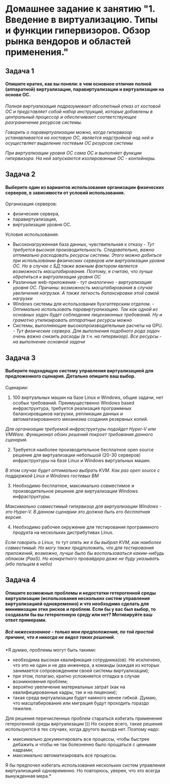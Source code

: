 # Домашнее задание к занятию "1. Введение в виртуализацию. Типы и функции гипервизоров. Обзор рынка вендоров и областей применения."

## Задача 1

#### Опишите кратко, как вы поняли: в чем основное отличие полной (аппаратной) виртуализации, паравиртуализации и виртуализации на основе ОС.

*Полная виртуализация подразумевает абсолютный отказ от хостовой ОС и представляет собой набор инструкций, которые добавлены в центральный процессор и обеспечивают соответствующее разграничение ресурсов системы.*

*Говорить о паравиртуализации можно, когда гипервизор устанавливается на хостовую ОС, является надстройкой над ней и осуществляет выделение гостевым ОС резурсов системы*

*При виртуализации уровня ОС сама ОС и выполняет функции гипервизора. На ней запускаются изолированные ОС - контейнеры.*

## Задача 2

#### Выберите один из вариантов использования организации физических серверов, в зависимости от условий использования.

Организация серверов:
- физические сервера, 
- паравиртуализация,
- виртуализация уровня ОС.

Условия использования:
- Высоконагруженная база данных, чувствительная к отказу - *Тут требуется высокая производительность. Следовательно, важно оптимально расходовать ресурсы системы. Этого можно добиться при использовании физических серверов или виртуализации уровня ОС. Но в случае с БД также важным фактором является возможность масштабирования. Поэтому, я считаю, что лучше обратиться к виртуализации уровня ОС*
- Различные web-приложения - *тут аналогично - виртуализация уровня ОС. Причины: возможность масштабирования в случае увеличения нагрузки. А также легкость балансировки этой самой нагрузки*
- Windows системы для использования бухгалтерским отделом. - *Оптимально использовать паравиртуализацию. Так как одной из основных задач будет соблюдение лицензионных требований. Ну и грамотно утилизировать аппаратные ресурсы можно*
- Системы, выполняющие высокопроизводительные расчеты на GPU. - *Тут физические сервера. Для выполнения подобного рода задач очень важно снизить расходы (в т.ч. на гипервизор). Все ресурсы - на выполнение основной задачи*

## Задача 3

#### Выберите подходящую систему управления виртуализацией для предложенного сценария. Детально опишите ваш выбор.

Сценарии:

1. 100 виртуальных машин на базе Linux и Windows, общие задачи, нет особых требований. Преимущественно Windows based инфраструктура, требуется реализация программных балансировщиков нагрузки, репликации данных и автоматизированного механизма создания резервных копий.

*Для организации требуемой инфраструктуры подойдет Hyper-V или VMWare. Функционал обоих решений покроет требования данного сценария.*

2. Требуется наиболее производительное бесплатное open source решение для виртуализации небольшой (20-30 серверов) инфраструктуры на базе Linux и Windows виртуальных машин.

*В этом случае будет оптимально выбрать KVM. Как раз open source с поддержкой Linux и Windows гостевых ВМ*

3. Необходимо бесплатное, максимально совместимое и производительное решение для виртуализации Windows инфраструктуры.

*Максимально совместимый гипервизор для виртуализации Windows - это Hyper-V. В данном сценарии это должна быть его бесплатная версия.*

4. Необходимо рабочее окружение для тестирования программного продукта на нескольких дистрибутивах Linux.

*Если говорить о Linux, то тут опять же я бы выбрал KVM, как наиболее совместимый. 
Но могу также предположить, что для тестирования приложений, возможно, лучше было бы воспользоваться каким-нибудь облаком (PaaS). Но конкретного провайдера даже не буду указывать (ибо пальцем в небо)*

## Задача 4

#### Опишите возможные проблемы и недостатки гетерогенной среды виртуализации (использования нескольких систем управления виртуализацией одновременно) и что необходимо сделать для минимизации этих рисков и проблем. Если бы у вас был выбор, то создавали бы вы гетерогенную среду или нет? Мотивируйте ваш ответ примерами.

##### Всё нижесказанное - только мои предположения, по той простой причине, что я никогда не видел таких решений. #####
*Я думаю, проблемы могут быть такими:
- необходима высокая квалификация сотрудника(ов). Не исключено, что это не один и не два инженера, а команды (каждая из которых занимается сопровождением своей системы виртуализации);
- при этом, полагаю, кратно усложняется отладка в случае возникновения проблем;
- вероятно увеличение материальных затрат (как на квалифицированные кадры, так и на лицензии);
- такая среда виртуализации будет намного менее гибкой. Думаю, что масштабирование или миграция будут проходить гораздо тяжелее.

Для решения перечисленных проблем стараться избегать применения гетерогенной среды виртуализации )))
Но скорее всего, такие решения используются в тех случаях, когда другого выхода нет. Поэтому надо:
- максимально документировать все процессы, чтобы быстрее дебажить и чтобы не так болезненно было прощаться с ценными кадрами;
- максимально автоматизировать все процессы.

Я бы предпочел избегать использования нескольких систем управления виртуализацией одновременно. Но повторюсь, уверен, что это всегда вынужденная мера.*
